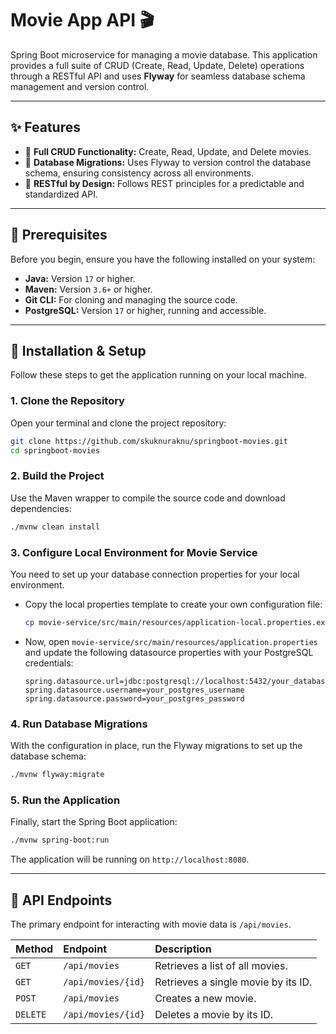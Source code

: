 # Movie App API 🎬

Spring Boot microservice for managing a movie database. This application provides a full suite of CRUD (Create, Read, Update, Delete) operations through a RESTful API and uses **Flyway** for seamless database schema management and version control.

---


## ✨ Features

-   🔹 **Full CRUD Functionality:** Create, Read, Update, and Delete movies.
-   🔹 **Database Migrations:** Uses Flyway to version control the database schema, ensuring consistency across all environments.
-   🔹 **RESTful by Design:** Follows REST principles for a predictable and standardized API.

---

## 🔧 Prerequisites

Before you begin, ensure you have the following installed on your system:

-   **Java:** Version `17` or higher.
-   **Maven:** Version `3.6+` or higher.
-   **Git CLI:** For cloning and managing the source code.
-   **PostgreSQL:** Version `17` or higher, running and accessible.

---

## 🚀 Installation & Setup

Follow these steps to get the application running on your local machine.

### 1. Clone the Repository

Open your terminal and clone the project repository:

```bash
git clone https://github.com/skuknuraknu/springboot-movies.git
cd springboot-movies
```

### 2. Build the Project

Use the Maven wrapper to compile the source code and download dependencies:

```bash
./mvnw clean install
```

### 3. Configure Local Environment for Movie Service

You need to set up your database connection properties for your local environment.

-   Copy the local properties template to create your own configuration file:
    ```bash
    cp movie-service/src/main/resources/application-local.properties.example movie-service/src/main/resources/application.properties
    ```
-   Now, open `movie-service/src/main/resources/application.properties` and update the following datasource properties with your PostgreSQL credentials:
    ```properties
    spring.datasource.url=jdbc:postgresql://localhost:5432/your_database_name
    spring.datasource.username=your_postgres_username
    spring.datasource.password=your_postgres_password
    ```

### 4. Run Database Migrations

With the configuration in place, run the Flyway migrations to set up the database schema:

```bash
./mvnw flyway:migrate
```

### 5. Run the Application

Finally, start the Spring Boot application:

```bash
./mvnw spring-boot:run
```

The application will be running on `http://localhost:8080`.

---

## 🔌 API Endpoints

The primary endpoint for interacting with movie data is `/api/movies`.

| Method | Endpoint | Description |
| :--- | :--- | :--- |
| `GET` | `/api/movies` | Retrieves a list of all movies. |
| `GET` | `/api/movies/{id}` | Retrieves a single movie by its ID. |
| `POST` | `/api/movies` | Creates a new movie. |
| `DELETE`| `/api/movies/{id}` | Deletes a movie by its ID. |
